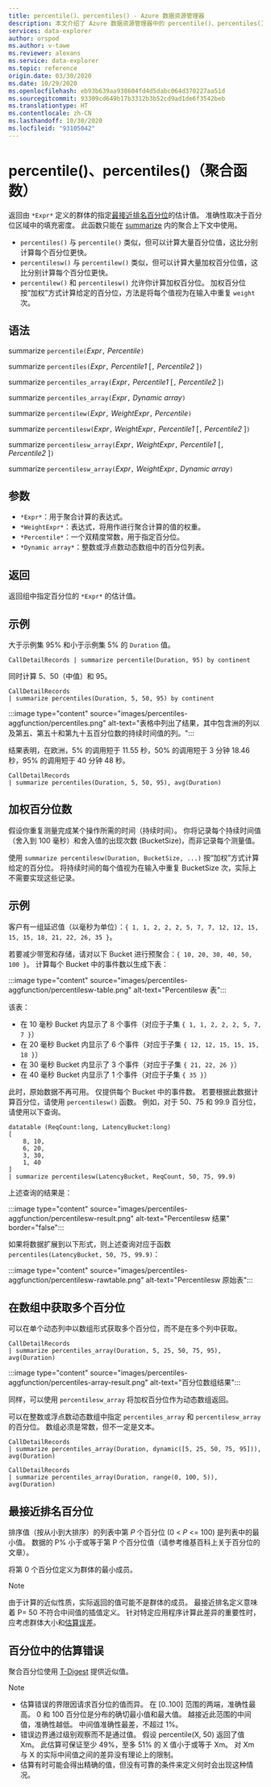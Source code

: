 ```yaml
---
title: percentile()、percentiles() - Azure 数据资源管理器
description: 本文介绍了 Azure 数据资源管理器中的 percentile()、percentiles()。
services: data-explorer
author: orspod
ms.author: v-tawe
ms.reviewer: alexans
ms.service: data-explorer
ms.topic: reference
origin.date: 03/30/2020
ms.date: 10/29/2020
ms.openlocfilehash: eb93b639aa938604fd4d5dabc064d370227aa51d
ms.sourcegitcommit: 93309cd649b17b3312b3b52cd9ad1de6f3542beb
ms.translationtype: HT
ms.contentlocale: zh-CN
ms.lasthandoff: 10/30/2020
ms.locfileid: "93105042"
---
```

# <a name="percentile-percentiles-aggregation-function"></a>percentile()、percentiles()（聚合函数）

返回由 `*Expr*` 定义的群体的指定[最接近排名百分位](#nearest-rank-percentile)的估计值。
准确性取决于百分位区域中的填充密度。 此函数只能在 [summarize](summarizeoperator.md) 内的聚合上下文中使用。

* `percentiles()` 与 `percentile()` 类似，但可以计算大量百分位值，这比分别计算每个百分位更快。
* `percentilesw()` 与 `percentilew()` 类似，但可以计算大量加权百分位值，这比分别计算每个百分位更快。
* `percentilew()` 和 `percentilesw()` 允许你计算加权百分位。 加权百分位按“加权”方式计算给定的百分位，方法是将每个值视为在输入中重复 `weight` 次。

## <a name="syntax"></a>语法

summarize `percentile(`*Expr*`,` *Percentile*`)`

summarize `percentiles(`*Expr*`,` *Percentile1* [`,` *Percentile2* ]`)`

summarize `percentiles_array(`*Expr*`,` *Percentile1* [`,` *Percentile2* ]`)`

summarize `percentiles_array(`*Expr*`,` *Dynamic array*`)`

summarize `percentilew(`*Expr*`,` *WeightExpr*`,` *Percentile*`)`

summarize `percentilesw(`*Expr*`,` *WeightExpr*`,` *Percentile1* [`,` *Percentile2* ]`)`

summarize `percentilesw_array(`*Expr*`,` *WeightExpr*`,` *Percentile1* [`,` *Percentile2* ]`)`

summarize `percentilesw_array(`*Expr*`,` *WeightExpr*`,` *Dynamic array*`)`

## <a name="arguments"></a>参数

* `*Expr*`：用于聚合计算的表达式。
* `*WeightExpr*`：表达式，将用作进行聚合计算的值的权重。
* `*Percentile*`：一个双精度常数，用于指定百分位。
* `*Dynamic array*`：整数或浮点数动态数组中的百分位列表。

## <a name="returns"></a>返回

返回组中指定百分位的 `*Expr*` 的估计值。 

## <a name="examples"></a>示例

大于示例集 95% 和小于示例集 5% 的 `Duration` 值。

```kusto
CallDetailRecords | summarize percentile(Duration, 95) by continent
```

同时计算 5、50（中值）和 95。

```kusto
CallDetailRecords 
| summarize percentiles(Duration, 5, 50, 95) by continent
```

:::image type="content" source="images/percentiles-aggfunction/percentiles.png" alt-text="表格中列出了结果，其中包含洲的列以及第五、第五十和第九十五百分位数的持续时间值的列。":::

结果表明，在欧洲，5% 的调用短于 11.55 秒，50% 的调用短于 3 分钟 18.46 秒，95% 的调用短于 40 分钟 48 秒。

```kusto
CallDetailRecords 
| summarize percentiles(Duration, 5, 50, 95), avg(Duration)
```

## <a name="weighted-percentiles"></a>加权百分位数

假设你重复测量完成某个操作所需的时间（持续时间）。 你将记录每个持续时间值（舍入到 100 毫秒）和舍入值的出现次数 (BucketSize)，而非记录每个测量值。

使用 `summarize percentilesw(Duration, BucketSize, ...)` 按“加权”方式计算给定的百分位。 将持续时间的每个值视为在输入中重复 BucketSize 次，实际上不需要实现这些记录。

## <a name="example"></a>示例

客户有一组延迟值（以毫秒为单位）：`{ 1, 1, 2, 2, 2, 5, 7, 7, 12, 12, 15, 15, 15, 18, 21, 22, 26, 35 }`。

若要减少带宽和存储，请对以下 Bucket 进行预聚合：`{ 10, 20, 30, 40, 50, 100 }`。 计算每个 Bucket 中的事件数以生成下表：

:::image type="content" source="images/percentiles-aggfunction/percentilesw-table.png" alt-text="Percentilesw 表":::

该表：
 * 在 10 毫秒 Bucket 内显示了 8 个事件（对应于子集 `{ 1, 1, 2, 2, 2, 5, 7, 7 }`）
 * 在 20 毫秒 Bucket 内显示了 6 个事件（对应于子集 `{ 12, 12, 15, 15, 15, 18 }`）
 * 在 30 毫秒 Bucket 内显示了 3 个事件（对应于子集 `{ 21, 22, 26 }`）
 * 在 40 毫秒 Bucket 内显示了 1 个事件（对应于子集 `{ 35 }`）

此时，原始数据不再可用。 仅提供每个 Bucket 中的事件数。 若要根据此数据计算百分位，请使用 `percentilesw()` 函数。
例如，对于 50、75 和 99.9 百分位，请使用以下查询。

```kusto
datatable (ReqCount:long, LatencyBucket:long) 
[ 
    8, 10, 
    6, 20, 
    3, 30, 
    1, 40 
]
| summarize percentilesw(LatencyBucket, ReqCount, 50, 75, 99.9) 
```

上述查询的结果是：

:::image type="content" source="images/percentiles-aggfunction/percentilesw-result.png" alt-text="Percentilesw 结果" border="false":::


如果将数据扩展到以下形式，则上述查询对应于函数 `percentiles(LatencyBucket, 50, 75, 99.9)`：

:::image type="content" source="images/percentiles-aggfunction/percentilesw-rawtable.png" alt-text="Percentilesw 原始表":::

## <a name="getting-multiple-percentiles-in-an-array"></a>在数组中获取多个百分位

可以在单个动态列中以数组形式获取多个百分位，而不是在多个列中获取。

```kusto
CallDetailRecords 
| summarize percentiles_array(Duration, 5, 25, 50, 75, 95), avg(Duration)
```

:::image type="content" source="images/percentiles-aggfunction/percentiles-array-result.png" alt-text="百分位数组结果":::

同样，可以使用 `percentilesw_array` 将加权百分位作为动态数组返回。

可以在整数或浮点数动态数组中指定 `percentiles_array` 和 `percentilesw_array` 的百分位。 数组必须是常数，但不一定是文本。

```kusto
CallDetailRecords 
| summarize percentiles_array(Duration, dynamic([5, 25, 50, 75, 95])), avg(Duration)
```

```kusto
CallDetailRecords 
| summarize percentiles_array(Duration, range(0, 100, 5)), avg(Duration)
```

## <a name="nearest-rank-percentile"></a>最接近排名百分位

排序值（按从小到大排序）的列表中第 *P* 个百分位 (0 < *P* <= 100) 是列表中的最小值。 数据的 P% 小于或等于第 P 个百分位值（请参考维基百科上关于百分位的文章）。

将第 0 个百分位定义为群体的最小成员。

>[!NOTE]
> 由于计算的近似性质，实际返回的值可能不是群体的成员。
> 最接近排名定义意味着  P= 50 不符合中间值的插值定义。 针对特定应用程序计算此差异的重要性时，应考虑群体大小和[估算误差](#estimation-error-in-percentiles)。

## <a name="estimation-error-in-percentiles"></a>百分位中的估算错误

聚合百分位使用 [T-Digest](https://github.com/tdunning/t-digest/blob/master/docs/t-digest-paper/histo.pdf) 提供近似值。

>[!NOTE]
> * 估算错误的界限因请求百分位的值而异。 在 [0..100] 范围的两端，准确性最高。 0 和 100 百分位是分布的确切最小值和最大值。 越接近此范围的中间值，准确性越低。 中间值准确性最差，不超过 1%。
> * 错误边界通过级别观察而不是通过值。 假设 percentile(X, 50) 返回了值 Xm。 此估算可保证至少 49%，至多 51% 的 X 值小于或等于 Xm。 对 Xm 与 X 的实际中间值之间的差异没有理论上的限制。
> * 估算有时可能会得出精确的值，但没有可靠的条件来定义何时会出现这种情况。
